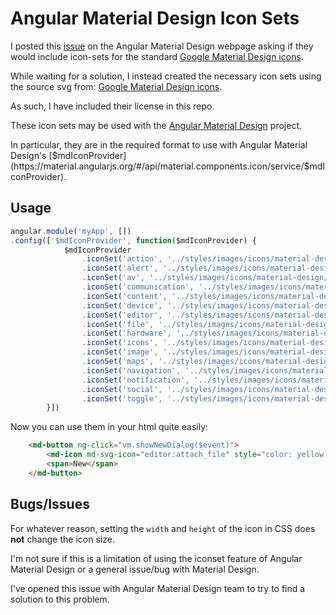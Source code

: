 # Angular Material Design Icon Sets #

I posted this [issue](https://github.com/angular/material/issues/1514) on the Angular Material
Design webpage asking if they would include icon-sets
for the standard [Google Material Design icons](https://github.com/google/material-design-icons).

While waiting for a solution, I instead created the necessary icon sets using the source svg from:
[Google Material Design icons](https://github.com/google/material-design-icons).

As such, I have included their license in this repo.

These icon sets may be used with the [Angular Material Design](https://material.angularjs.org/#/)
 project.

In particular, they are in the required format to use with Angular Material Design's
[$mdIconProvider]
(https://material.angularjs.org/#/api/material.components.icon/service/$mdIconProvider).

## Usage ##
```javascript
angular.module('myApp', [])
.config(['$mdIconProvider', function($mdIconProvider) {
			$mdIconProvider
				.iconSet('action', '../styles/images/icons/material-design/action-icons.svg', 24)
				.iconSet('alert', '../styles/images/icons/material-design/alert-icons.svg', 24)
				.iconSet('av', '../styles/images/icons/material-design/av-icons.svg', 24)
				.iconSet('communication', '../styles/images/icons/material-design/communication-icons.svg', 24)
				.iconSet('content', '../styles/images/icons/material-design/content-icons.svg', 24)
				.iconSet('device', '../styles/images/icons/material-design/device-icons.svg', 24)
				.iconSet('editor', '../styles/images/icons/material-design/editor-icons.svg', 24)
				.iconSet('file', '../styles/images/icons/material-design/file-icons.svg', 24)
				.iconSet('hardware', '../styles/images/icons/material-design/hardware-icons.svg', 24)
				.iconSet('icons', '../styles/images/icons/material-design/icons-icons.svg', 24)
				.iconSet('image', '../styles/images/icons/material-design/image-icons.svg', 24)
				.iconSet('maps', '../styles/images/icons/material-design/maps-icons.svg', 24)
				.iconSet('navigation', '../styles/images/icons/material-design/navigation-icons.svg', 24)
				.iconSet('notification', '../styles/images/icons/material-design/notification-icons.svg', 24)
				.iconSet('social', '../styles/images/icons/material-design/social-icons.svg', 24)
				.iconSet('toggle', '../styles/images/icons/material-design/toggle-icons.svg', 24)
		}])
```

Now you can use them in your html quite easily:
```html
	<md-button ng-click="vm.showNewDialog($event)">
		<md-icon md-svg-icon="editor:attach_file" style="color: yellow;"></md-icon>
		<span>New</span>
	</md-button>
```

## Bugs/Issues ##

For whatever reason, setting the `width` and `height` of the icon in CSS does **not** change the
icon size.

I'm not sure if this is a limitation of using the iconset feature of Angular Material Design or a
 general issue/bug with Material Design.

 I've opened this issue with Angular Material Design team to try to find a solution to this problem.
 

